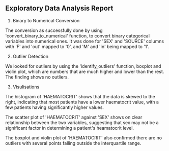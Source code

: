 <!-- file: 0XY_healthcare_data_analysis/eda_report.md -->

## Exploratory Data Analysis Report

1. Binary to Numerical Conversion

The conversion as successfully done by using 'convert_binary_to_numerical' function, to convert binary categorical variables into numerical ones. It was done for 'SEX' and 'SOURCE' columns with 'F' and 'out' mapped to '0', and 'M' and 'in' being mapped to '1'.

2. Outlier Detection

We looked for outliers by using the 'identify_outliers' function, boxplot and violin plot, which are numbers that are much higher and lower than the rest. The finding shows no outliers.

3. Visulisations

The histogram of 'HAEMATOCRIT' shows that the data is skewed to the right, indicating that most patients have a lower haematocrit value, with a few patients having significantly higher values.

The scatter plot of 'HAEMATOCRIT' against 'SEX' shows on clear relationship between the two variables, suggesting that sex may not be a significant factor in determining a patient's heamatocrit level.

The boxplot and violin plot of 'HAEMATOCRIT' also confirmed there are no outliers with several points falling outside the interquartile range.
